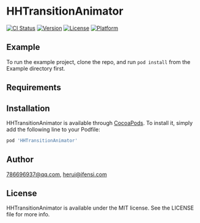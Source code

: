 # HHTransitionAnimator

[![CI Status](https://img.shields.io/travis/786696937@qq.com/HHTransitionAnimator.svg?style=flat)](https://travis-ci.org/786696937@qq.com/HHTransitionAnimator)
[![Version](https://img.shields.io/cocoapods/v/HHTransitionAnimator.svg?style=flat)](https://cocoapods.org/pods/HHTransitionAnimator)
[![License](https://img.shields.io/cocoapods/l/HHTransitionAnimator.svg?style=flat)](https://cocoapods.org/pods/HHTransitionAnimator)
[![Platform](https://img.shields.io/cocoapods/p/HHTransitionAnimator.svg?style=flat)](https://cocoapods.org/pods/HHTransitionAnimator)

## Example

To run the example project, clone the repo, and run `pod install` from the Example directory first.

## Requirements

## Installation

HHTransitionAnimator is available through [CocoaPods](https://cocoapods.org). To install
it, simply add the following line to your Podfile:

```ruby
pod 'HHTransitionAnimator'
```

## Author

786696937@qq.com, herui@ifensi.com

## License

HHTransitionAnimator is available under the MIT license. See the LICENSE file for more info.
